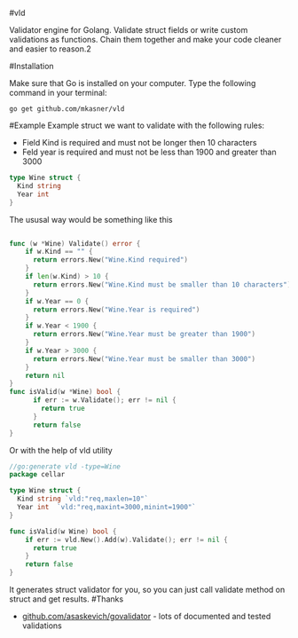 #vld

Validator engine for Golang. Validate struct fields or write custom validations as functions.
Chain them together and make your code cleaner and easier to reason.2

#Installation

Make sure that Go is installed on your computer. Type the following command in your terminal:
```
go get github.com/mkasner/vld
```
#Example
Example struct we want to validate with the following rules:
- Field Kind is required and must not be longer then 10 characters
- Feld year is required and must not be less than 1900 and greater than 3000

```go
type Wine struct {
  Kind string
  Year int
}
```
The ususal way would be something like this
```go

func (w *Wine) Validate() error {
    if w.Kind == "" {
      return errors.New("Wine.Kind required")
    }
    if len(w.Kind) > 10 {
      return errors.New("Wine.Kind must be smaller than 10 characters")
    }
    if w.Year == 0 {
      return errors.New("Wine.Year is required")
    }
    if w.Year < 1900 {
      return errors.New("Wine.Year must be greater than 1900")
    }
    if w.Year > 3000 {
      return errors.New("Wine.Year must be smaller than 3000")
    }
    return nil
}
func isValid(w *Wine) bool {
      if err := w.Validate(); err != nil {
        return true
      }
      return false
}
```
Or with the help of vld utility
```go
//go:generate vld -type=Wine
package cellar

type Wine struct {
  Kind string `vld:"req,maxlen=10"`
  Year int  `vld:"req,maxint=3000,minint=1900"`
}

func isValid(w Wine) bool {
    if err := vld.New().Add(w).Validate(); err != nil {
      return true
    }
    return false
}
```
It generates struct validator for you, so you can just call validate method on struct and get results.
#Thanks
- [github.com/asaskevich/govalidator](https://github.com/asaskevich/govalidator)  - lots of documented and tested validations
